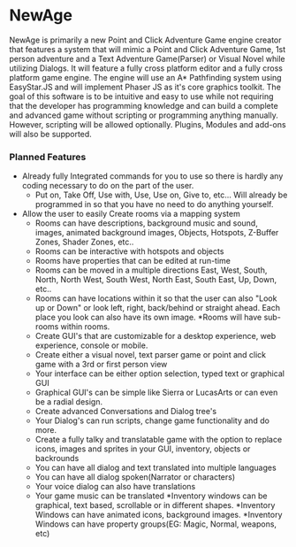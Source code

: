 # NewAge
NewAge is primarily a new Point and Click Adventure Game engine creator that features a system that will mimic a Point and Click Adventure Game, 1st person adventure and a Text Adventure Game(Parser) or Visual Novel while utilizing Dialogs. It will feature a fully cross platform editor and a fully cross platform game engine. The engine will use an A* Pathfinding system using EasyStar.JS and will implement Phaser JS as it's core graphics toolkit. The goal of this software is to be intuitive and easy to use while not requiring that the developer has programming knowledge and can build a complete and advanced game without scripting or programming anything manually. However, scripting will be allowed optionally. Plugins, Modules and add-ons will also be supported. 

   
### Planned Features
* Already fully Integrated commands for you to use so there is hardly any coding necessary to do on the part of the user.
   * Put on, Take Off, Use with, Use, Use on, Give to, etc... Will already be programmed in so that you have no need to do anything yourself.
* Allow the user to easily Create rooms via a mapping system
   * Rooms can have descriptions, background music and sound, images, animated background images, Objects, Hotspots, Z-Buffer Zones, Shader Zones, etc..
   * Rooms can be interactive with hotspots and objects
   * Rooms have properties that can be edited at run-time
   * Rooms can be moved in a multiple directions East, West, South, North, North West, South West, North East, South East, Up, Down, etc..
   * Rooms can have locations within it so that the user can also "Look up or Down" or look left, right, back/behind or straight ahead. Each place you look can also have its own image.
    *Rooms will have sub-rooms within rooms.
    * Create GUI's that are customizable for a desktop experience, web experience, console or mobile. 
    * Create either a visual novel, text parser game or point and click game with a 3rd or first person view
    * Your interface can be either option selection, typed text or graphical GUI
    * Graphical GUI's can be simple like Sierra or LucasArts or can even be a radial design.
    * Create advanced Conversations and Dialog tree's
    * Your Dialog's can run scripts, change game functionality and do more.
    * Create a fully talky and translatable game with the option to replace icons, images and sprites in your GUI, inventory, objects or backrounds
    * You can have all dialog and text translated into multiple languages
    * You can have all dialog spoken(Narrator or characters)
    * Your voice dialog can also have translations
    * Your game music can be translated
    *Inventory windows can be graphical, text based, scrollable or in different shapes.
    *Inventory Windows can have animated icons, background images.
    *Inventory Windows can have property groups(EG: Magic, Normal, weapons, etc)
